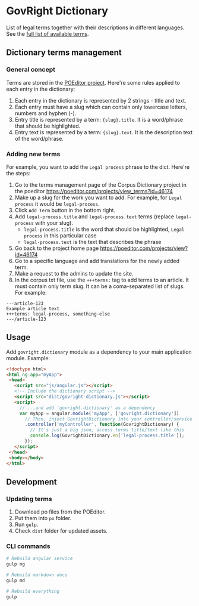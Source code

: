 # GovRight Dictionary 

List of legal terms together with their descriptions in different languages. See the [full list of available terms](terms/README.md).

## Dictionary terms management

### General concept

Terms are stored in the [POEditor project](https://poeditor.com/projects/view?id=46174).
Here're some rules applied to each entry in the dictionary:

1. Each entry in the dictionary is represented by 2 strings - title and text.
2. Each entry must have a slug which can contain only lowercase letters, numbers and hyphen (-).
3. Entry title is represented by a term: `{slug}.title`. It is a word/phrase that should be highlighted.
4. Entry text is represented by a term: `{slug}.text`. It is the description text of the word/phrase.

### Adding new terms

For example, you want to add the `Legal process` phrase to the dict. Here're the steps:

1. Go to the terms management page of the Corpus Dictionary project in the poeditor https://poeditor.com/projects/view_terms?id=46174
2. Make up a slug for the work you want to add. For example, for `Legal process` it would be `legal-process`.
3. Click `Add Term` button in the bottom right.
4. Add `legal-process.title` and `legal-process.text` terms (replace `legal-process` with your slug).
    * `legal-process.title` is the word that should be highlighted, `Legal process` in this particular case
    * `legal-process.text` is the text that describes the phrase
5. Go back to the project home page https://poeditor.com/projects/view?id=46174
6. Go to a specific language and add translations for the newly added term.
7. Make a request to the admins to update the site.
8. In the corpus txt file, use the `+++terms:` tag to add terms to an article. It must contain only term slug. 
It can be a coma-separated list of slugs. For example:

```
---article-123
Example article text
+++terms: legal-process, something-else
---/article-123
```

## Usage

Add `govright.dictionary` module as a dependency to your main application module. Example:

```html
<!doctype html>
<html ng-app="myApp">
 <head>
   <script src="js/angular.js"></script>
   <!-- Include the dictionary script -->
   <script src="dist/govright-dictionary.js"></script>
   <script>
     // ...and add 'govright.dictionary' as a dependency
     var myApp = angular.module('myApp', ['govright.dictionary'])
       // Then, inject GovrightDictionary into your controller/service
       .controller('myController', function(GovrightDictionary) {
         // It's just a big json, access terms title/text like this
         console.log(GovrightDictionary.en['legal-process.title']);
       });
   </script>
 </head>
 <body></body>
</html>
```

## Development
 
### Updating terms

1. Download po files from the POEditor.
2. Put them into `po` folder.
3. Run `gulp`.
4. Check `dist` folder for updated assets.

### CLI commands

```bash
# Rebuild angular service
gulp ng

# Rebuild markdown docs
gulp md

# Rebuild everything
gulp
```

